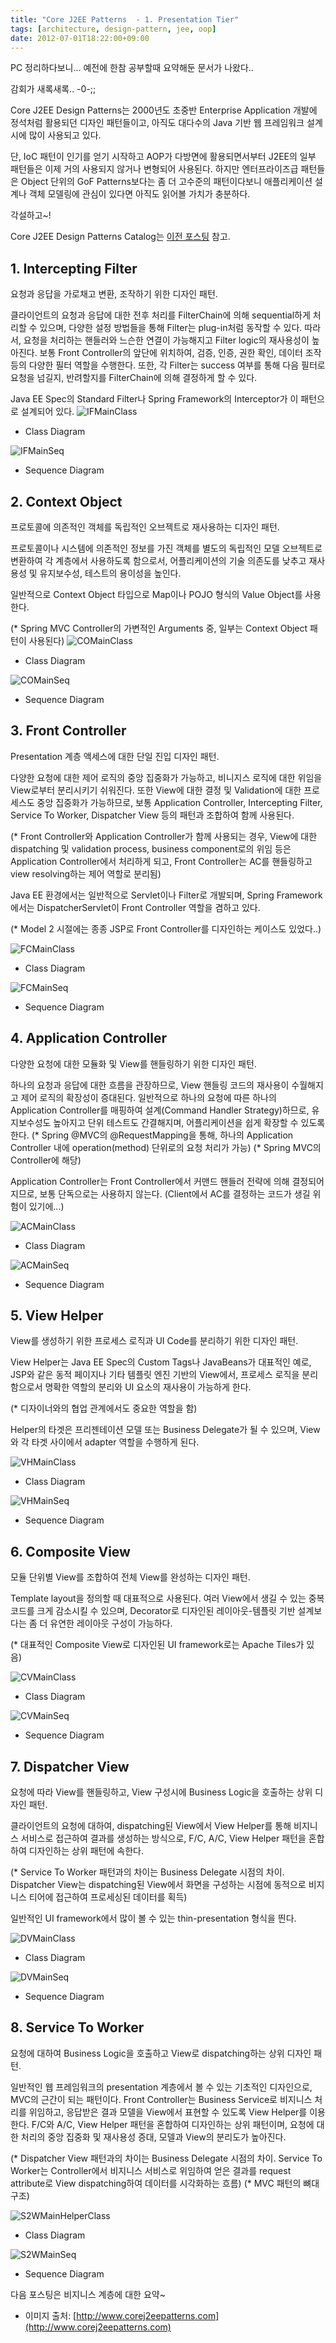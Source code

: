 ```yaml
---
title: "Core J2EE Patterns  - 1. Presentation Tier"
tags: [architecture, design-pattern, jee, oop]
date: 2012-07-01T18:22:00+09:00
---
```


PC 정리하다보니... 예전에 한참 공부할때 요약해둔 문서가 나왔다..

감회가 새록새록.. -0-;;

Core J2EE Design Patterns는 2000년도 초중반 Enterprise Application 개발에 정석처럼 활용되던 디자인 패턴들이고, 아직도 대다수의 Java 기반 웹 프레임워크 설계시에 많이 사용되고 있다.

단, IoC 패턴이 인기를 얻기 시작하고 AOP가 다방면에 활용되면서부터 J2EE의 일부 패턴들은 이제 거의 사용되지 않거나 변형되어 사용된다. 하지만 엔터프라이즈급 패턴들은 Object 단위의 GoF Patterns보다는 좀 더 고수준의 패턴이다보니 애플리케이션 설계나 객체 모델링에 관심이 있다면 아직도 읽어볼 가치가 충분하다.

각설하고~!

Core J2EE Design Patterns Catalog는 [이전 포스팅](http://blog.xenomity.com/Core-J2EE-Patterns) 참고.

## 1. Intercepting Filter
요청과 응답을 가로채고 변환, 조작하기 위한 디자인 패턴.

클라이언트의 요청과 응답에 대한 전후 처리를 FilterChain에 의해 sequential하게 처리할 수 있으며, 다양한 설정 방법들을 통해 Filter는 plug-in처럼 동작할 수 있다. 따라서, 요청을 처리하는 핸들러와 느슨한 연결이 가능해지고 Filter logic의 재사용성이 높아진다. 보통 Front Controller의 앞단에 위치하여, 검증, 인증, 권한 확인, 데이터 조작 등의 다양한 필터 역할을 수행한다. 또한, 각 Filter는 success 여부를 통해 다음 필터로 요청을 넘길지, 반려할지를 FilterChain에 의해 결정하게 할 수 있다.

Java EE Spec의 Standard Filter나 Spring Framework의 Interceptor가 이 패턴으로 설계되어 있다.
![IFMainClass](/assets/image/2012-07-01-IFMainClass.gif)

- Class Diagram

![IFMainSeq](/assets/image/2012-07-01-IFMainSeq.gif)

- Sequence Diagram

## 2. Context Object
프로토콜에 의존적인 객체를 독립적인 오브젝트로 재사용하는 디자인 패턴.

프로토콜이나 시스템에 의존적인 정보를 가진 객체를 별도의 독립적인 모델 오브젝트로 변환하여 각 계층에서 사용하도록 함으로서, 어플리케이션의 기술 의존도를 낮추고 재사용성 및 유지보수성, 테스트의 용이성을 높인다.

일반적으로 Context Object 타입으로 Map이나 POJO 형식의 Value Object를 사용한다.

(* Spring MVC Controller의 가변적인 Arguments 중, 일부는 Context Object 패턴이 사용된다)
![COMainClass](/assets/image/2012-07-01-COMainClass.gif)

- Class Diagram

![COMainSeq](/assets/image/2012-07-01-COMainSeq.gif)

- Sequence Diagram


## 3. Front Controller
Presentation 계층 액세스에 대한 단일 진입 디자인 패턴.

다양한 요청에 대한 제어 로직의 중앙 집중화가 가능하고, 비니지스 로직에 대한 위임을 View로부터 분리시키기 쉬워진다. 또한 View에 대한 결정 및 Validation에 대한 프로세스도 중앙 집중화가 가능하므로, 보통 Application Controller, Intercepting Filter, Service To Worker, Dispatcher View 등의 패턴과 조합하여 함께 사용된다.

(* Front Controller와 Application Controller가 함께 사용되는 경우, View에 대한 dispatching 및 validation process, business component로의 위임 등은 Application Controller에서 처리하게 되고, Front Controller는 AC를 핸들링하고 view resolving하는 제어 역할로 분리됨)

Java EE 환경에서는 일반적으로 Servlet이나 Filter로 개발되며, Spring Framework에서는 DispatcherServlet이 Front Controller 역할을 겸하고 있다.

(* Model 2 시절에는 종종 JSP로 Front Controller를 디자인하는 케이스도 있었다..)

![FCMainClass](/assets/image/2012-07-01-FCMainClass.gif)

- Class Diagram

![FCMainSeq](/assets/image/2012-07-01-FCMainSeq.gif)

- Sequence Diagram


## 4. Application Controller
다양한 요청에 대한 모듈화 및 View를 핸들링하기 위한 디자인 패턴.

하나의 요청과 응답에 대한 흐름을 관장하므로, View 핸들링 코드의 재사용이 수월해지고 제어 로직의 확장성이 증대된다. 일반적으로 하나의 요청에 따른 하나의 Application Controller를 매핑하여 설계(Command Handler Strategy)하므로, 유지보수성도 높아지고 단위 테스트도 간결해지며, 어플리케이션을 쉽게 확장할 수 있도록 한다.
(* Spring @MVC의 @RequestMapping을 통해, 하나의 Application Controller 내에 operation(method) 단위로의 요청 처리가 가능)
(* Spring MVC의 Controller에 해당)

Application Controller는 Front Controller에서 커맨드 핸들러 전략에 의해 결정되어지므로, 보통 단독으로는 사용하지 않는다. (Client에서 AC를 결정하는 코드가 생길 위험이 있기에...)

![ACMainClass](/assets/image/2012-07-01-ACMainClass.gif)

- Class Diagram

![ACMainSeq](/assets/image/2012-07-01-ACMainSeq.gif)

- Sequence Diagram


## 5. View Helper
View를 생성하기 위한 프로세스 로직과 UI Code를 분리하기 위한 디자인 패턴.

View Helper는 Java EE Spec의 Custom Tags나 JavaBeans가 대표적인 예로, JSP와 같은 동적 페이지나 기타 템플릿 엔진 기반의 View에서, 프로세스 로직을 분리함으로서 명확한 역할의 분리와 UI 요소의 재사용이 가능하게 한다.

(* 디자이너와의 협업 관계에서도 중요한 역할을 함)

Helper의 타겟은 프리젠테이션 모델 또는 Business Delegate가 될 수 있으며, View와 각 타겟 사이에서 adapter 역할을 수행하게 된다.

![VHMainClass](/assets/image/2012-07-01-VHMainClass.gif)

- Class Diagram

![VHMainSeq](/assets/image/2012-07-01-VHMainSeq.gif)

- Sequence Diagram


## 6. Composite View
모듈 단위별 View를 조합하여 전체 View를 완성하는 디자인 패턴.

Template layout을 정의할 때 대표적으로 사용된다. 여러 View에서 생길 수 있는 중복 코드를 크게 감소시킬 수 있으며, Decorator로 디자인된 레이아웃-템플릿 기반 설계보다는 좀 더 유연한 레이아웃 구성이 가능하다.

(* 대표적인 Composite View로 디자인된 UI framework로는 Apache Tiles가 있음)

![CVMainClass](/assets/image/2012-07-01-CVMainClass.gif)

- Class Diagram

![CVMainSeq](/assets/image/2012-07-01-CVMainSeq.gif)

- Sequence Diagram


## 7. Dispatcher View
요청에 따라 View를 핸들링하고, View 구성시에 Business Logic을 호출하는 상위 디자인 패턴.

클라이언트의 요청에 대하여, dispatching된 View에서 View Helper를 통해 비지니스 서비스로 접근하여 결과를 생성하는 방식으로, F/C, A/C, View Helper 패턴을 혼합하여 디자인하는 상위 패턴에 속한다.

(* Service To Worker 패턴과의 차이는 Business Delegate 시점의 차이. Dispatcher View는 dispatching된 View에서 화면을 구성하는 시점에 동적으로 비지니스 티어에 접근하여 프로세싱된 데이터를 획득)

일반적인 UI framework에서 많이 볼 수 있는 thin-presentation 형식을 띈다.

![DVMainClass](/assets/image/2012-07-01-DVMainClass.gif)

- Class Diagram

![DVMainSeq](/assets/image/2012-07-01-DVMainSeq.gif)

- Sequence Diagram


## 8. Service To Worker
요청에 대하여 Business Logic을 호출하고 View로 dispatching하는 상위 디자인 패턴.

일반적인 웹 프레임워크의 presentation 계층에서 볼 수 있는 기초적인 디자인으로, MVC의 근간이 되는 패턴이다. Front Controller는 Business Service로 비지니스 처리를 위임하고, 응답받은 결과 모델을 View에서 표현할 수 있도록 View Helper를 이용한다. F/C와 A/C, View Helper 패턴을 혼합하여 디자인하는 상위 패턴이며, 요청에 대한 처리의 중앙 집중화 및 재사용성 증대, 모델과 View의 분리도가 높아진다.

(* Dispatcher View 패턴과의 차이는 Business Delegate 시점의 차이. Service To Worker는 Controller에서 비지니스 서비스로 위임하여 얻은 결과를 request attribute로 View dispatching하여 데이터를 시각화하는 흐름)
(* MVC 패턴의 뼈대 구조)

![S2WMainHelperClass](/assets/image/2012-07-01-S2WMainHelperClass.gif)

- Class Diagram

![S2WMainSeq](/assets/image/2012-07-01-S2WMainSeq.gif)

- Sequence Diagram


다음 포스팅은 비지니스 계층에 대한 요약~

- 이미지 출처: [http://www.corej2eepatterns.com](http://www.corej2eepatterns.com)

